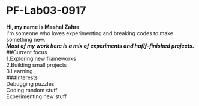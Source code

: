 # PF-Lab03-0917
**Hi, my name is Mashal Zahra**\
I'm someone who loves experimenting and breaking codes to make something new.\
***Most of my work here is a mix of experiments and haflf-finished projects.***\
##Current focus\
1.Exploring new frameworks\
2.Building small projects\
3.Learning \
###Interests\
Debugging puzzles\
Coding random stuff\
Experimenting new stuff
